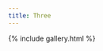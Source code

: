 ```yaml
---
title: Three
---
```

{% include gallery.html %}
<a-entity environment="preset: goldmine"></a-entity>
